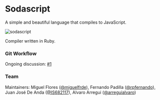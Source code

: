 Sodascript
==========

A simple and beautiful language that compiles to JavaScript.

![sodascript](https://dl.dropboxusercontent.com/u/17055504/sodascript.png)

Compiler written in Ruby.

### Git Workflow

Ongoing discussion: [#1](https://github.com/miguelfrde/sodascript/issues/1)


### Team

Maintainers: Miguel Flores ([@miguelfrde](https://github.com/miguelfrde)), Fernando Padilla ([@rpfernando](https://github.com/rpfernando)), Juan José De Anda ([@IS682117](https://github.com/IS682117)), Alvaro Arregui ([@arreguialvaro](https://github.com/arreguialvaro))

